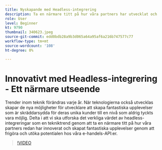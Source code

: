```yaml
---
title: Nyskapande med Headless-integrering
description: Ta en närmare titt på hur våra partners har utvecklat och skapat upplevelser genom att frigöra och utöka möjligheterna i Adobe API:er för e-handel.
role: User
level: Beginner
kt: 9790
thumbnail: 340623.jpeg
source-git-commit: edd0bdb28a9b3d065a64a95af6a216b747577c77
workflow-type: tm+mt
source-wordcount: '108'
ht-degree: 0%

---
```


# Innovativt med Headless-integrering - Ett närmare utseende

Trender inom teknik förändras varje år. När teknologierna också utvecklas skapar de nya möjligheter för utvecklare att skapa fantastiska upplevelser som är skräddarsydda för deras unika kunder till en nivå som aldrig tyckts vara möjlig. Delta i att vi ska utforska det verkliga värdet av headless-integreringar som en tekniktrend genom att ta en närmare titt på hur våra partners redan har innoverat och skapat fantastiska upplevelser genom att frigöra och utöka potentialen hos våra e-handels-API:er.

>[!VIDEO](https://video.tv.adobe.com/v/340623/?quality=12&learn=on)
